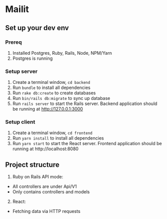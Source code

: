 # Mailit

## Set up your dev env
### Prereq
1. Installed Postgres, Ruby, Rails, Node, NPM/Yarn
2. Postgres is running
   
### Setup server
1. Create a terminal window, `cd backend`
2. Run `bundle` to install all dependencies
3. Run `rake db:create` to create databases
4. Run `bin/rails db:migrate` to sync up database
5. Run `rails server` to start the Rails server. Backend application should be running at http://127.0.0.1:3000

### Setup client
1. Create a terminal window, `cd frontend`
2. Run `yarn install` to install all dependencies
3. Run `yarn start` to start the React server. Frontend application should be running at http://localhost:8080

## Project structure
1. Ruby on Rails API mode:
- All controllers are under Api/V1
- Only contains controllers and models

2. React:
- Fetching data via HTTP requests
